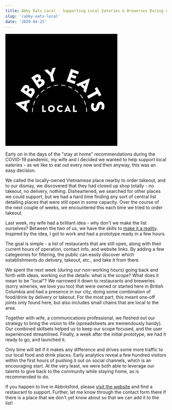 ```yaml
---
title: Abby Eats Local - Supporting Local Eateries & Breweries During COVID-19
slug: '/abby-eats-local'
date: '2020-04-25'
---
```


![Abby Eats Local](images/abby-eats-local-small.png)

Early on in the days of the "stay at home" recommendations during the COVID-19 pandemic, my wife and I decided we wanted to help support local eateries - as we like to eat out every now and then anyway, this was an easy decision.

We called the locally-owned Vietnamese place nearby to order takeout, and to our dismay, we discovered that they had closed up shop totally - no takeout, no delivery, nothing. Disheartened, we searched for other places we could support, but we had a hard time finding any sort of central list detailing places that were still open in some capacity. Over the course of the next couple of weeks, we encountered this each time we tried to order takeout.

Last week, my wife had a brilliant idea - why don't we make the list ourselves? Between the two of us, we have the skills to [make it a reality](https://abbyeatslocal.com). Inspired by the idea, I got to work and had a prototype ready in a few hours.

The goal is simple - a list of restaurants that are still open, along with their current hours of operation, contact info, and website links. By adding a few categeories for filtering, the public can easily discover which establishments do delivery, takeout, etc., and take it from there.

We spent the next week (during our non-working hours) going back and forth with ideas, working out the details: what is the scope?  What does it mean to be "local"? We narrowed it down to restaurants and breweries (sorry wineries, we love you too) that were owned or started here in British Columbia and had a presence in our city, doing some combination of food/drink by delivery or takeout. For the most part, this meant one-off joints only found here, but also includes small chains that are local to the area.

Together with wife, a communications professional, we fleshed out our strategy to bring the vision to life (spreadsheets are tremendously handy). Our combined skillsets helped us to keep our scope focused, and the user experienced streamlined. Finally, a week after the initial prototype, we had it ready to go, and launched it.

Only time will tell if it makes any difference and drives some more traffic to our local food and drink places. Early analytics reveal a few hundred visitors within the first hours of pushing it out on social channels, which is an encouraging start. At the very least, we were both able to leverage our talents to give back to the community while staying home, as is recommended to do.

If you happen to live in Abbotsford, please [visit the website](https://abbyeatslocal.com) and find a restaurant to support. Further, let me know through the contact form there if there is a place that we don't yet know about so that we can add it to the list!
